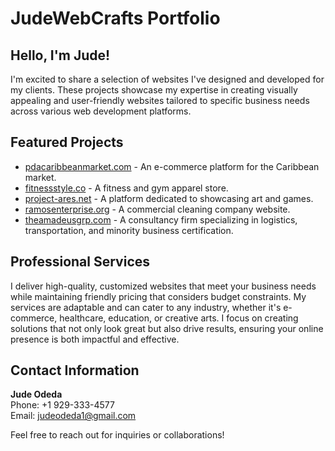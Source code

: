 # JudeWebCrafts Portfolio

## Hello, I'm Jude!

I'm excited to share a selection of websites I've designed and developed for my clients. These projects showcase my expertise in creating visually appealing and user-friendly websites tailored to specific business needs across various web development platforms.

## __Featured Projects__

- [pdacaribbeanmarket.com](https://pdacaribbeanmarket.com) - An e-commerce platform for the Caribbean market.  
- [fitnessstyle.co](https://fitnessstyle.co) - A fitness and gym apparel store.  
- [project-ares.net](https://project-ares.net) - A platform dedicated to showcasing art and games.  
- [ramosenterprise.org](https://ramosenterprise.org) - A commercial cleaning company website.  
- [theamadeusgrp.com](https://theamadeusgrp.com) - A consultancy firm specializing in logistics, transportation, and minority business certification.  

## __Professional Services__

I deliver high-quality, customized websites that meet your business needs while maintaining friendly pricing that considers budget constraints. My services are adaptable and can cater to any industry, whether it's e-commerce, healthcare, education, or creative arts. I focus on creating solutions that not only look great but also drive results, ensuring your online presence is both impactful and effective.

## __Contact Information__

**Jude Odeda**  
Phone: +1 929-333-4577  
Email: [judeodeda1@gmail.com](mailto:judeodeda1@gmail.com)  

Feel free to reach out for inquiries or collaborations!

